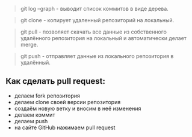 > git log –graph - выводит список коммитов в виде дерева.

> git clone - копирует удаленный репозиторий на локальный.

> git pull - позволяет скачать все данные из собственного удалённого репозитория на локальный и автоматически делает merge.

> git push - отправляет данные из локального репозитория в удалённый.

## Как сделать pull request:

* делаем fork репозитория
* делаем clone своей версии репозитория
* создаём новую ветку и вносим в неё изменения
* делаем коммит
* делаем push
* на сайте GitHub нажимаем pull request